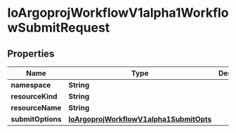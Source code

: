 
# IoArgoprojWorkflowV1alpha1WorkflowSubmitRequest

## Properties
Name | Type | Description | Notes
------------ | ------------- | ------------- | -------------
**namespace** | **String** |  |  [optional]
**resourceKind** | **String** |  |  [optional]
**resourceName** | **String** |  |  [optional]
**submitOptions** | [**IoArgoprojWorkflowV1alpha1SubmitOpts**](IoArgoprojWorkflowV1alpha1SubmitOpts.md) |  |  [optional]



